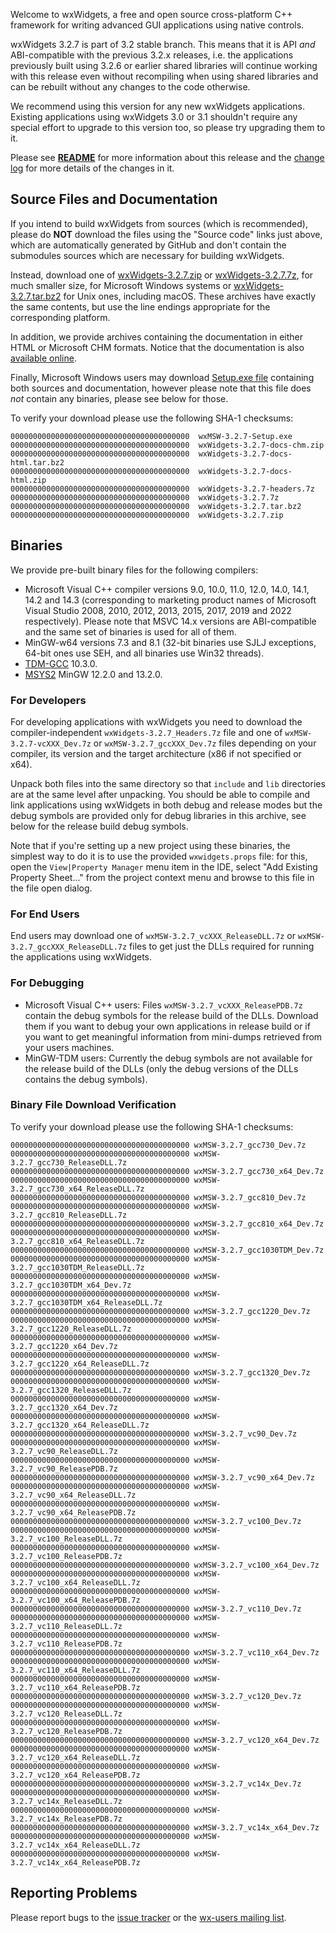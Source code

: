 Welcome to wxWidgets, a free and open source cross-platform C++ framework for writing advanced GUI applications using native controls.

wxWidgets 3.2.7 is part of 3.2 stable branch. This means that it is API _and_ ABI-compatible with the previous 3.2.x releases, i.e. the applications previously built using 3.2.6 or earlier shared libraries will continue working with this release even without recompiling when using shared libraries and can be rebuilt without any changes to the code otherwise.

We recommend using this version for any new wxWidgets applications. Existing applications using wxWidgets 3.0 or 3.1 shouldn't require any special effort to upgrade to this version too, so please try upgrading them to it.

Please see [**README**](https://raw.githubusercontent.com/wxWidgets/wxWidgets/v3.2.7/docs/readme.txt) for more information about this release and the [change log](https://raw.githubusercontent.com/wxWidgets/wxWidgets/v3.2.7/docs/changes.txt) for more details of the changes in it.


## Source Files and Documentation

If you intend to build wxWidgets from sources (which is recommended), please do **NOT** download the files using the "Source code" links just above, which are automatically generated by GitHub and don't contain the submodules sources which are necessary for building wxWidgets.

Instead, download one of [wxWidgets-3.2.7.zip](https://github.com/wxWidgets/wxWidgets/releases/download/v3.2.7/wxWidgets-3.2.7.zip) or [wxWidgets-3.2.7.7z](https://github.com/wxWidgets/wxWidgets/releases/download/v3.2.7/wxWidgets-3.2.7.7z), for much smaller size, for Microsoft Windows systems or [wxWidgets-3.2.7.tar.bz2](https://github.com/wxWidgets/wxWidgets/releases/download/v3.2.7/wxWidgets-3.2.7.tar.bz2) for Unix ones, including macOS. These archives have exactly the same contents, but use the line endings appropriate for the corresponding platform.

In addition, we provide archives containing the documentation in either HTML or Microsoft CHM formats. Notice that the documentation is also [available online](https://docs.wxwidgets.org/3.2.7).

Finally, Microsoft Windows users may download [Setup.exe file](https://github.com/wxWidgets/wxWidgets/releases/download/v3.2.7/wxMSW-3.2.7-Setup.exe) containing both sources and documentation, however please note that this file does _not_ contain any binaries, please see below for those.

To verify your download please use the following SHA-1 checksums:

    0000000000000000000000000000000000000000  wxMSW-3.2.7-Setup.exe
    0000000000000000000000000000000000000000  wxWidgets-3.2.7-docs-chm.zip
    0000000000000000000000000000000000000000  wxWidgets-3.2.7-docs-html.tar.bz2
    0000000000000000000000000000000000000000  wxWidgets-3.2.7-docs-html.zip
    0000000000000000000000000000000000000000  wxWidgets-3.2.7-headers.7z
    0000000000000000000000000000000000000000  wxWidgets-3.2.7.7z
    0000000000000000000000000000000000000000  wxWidgets-3.2.7.tar.bz2
    0000000000000000000000000000000000000000  wxWidgets-3.2.7.zip

## Binaries

We provide pre-built binary files for the following compilers:

* Microsoft Visual C++ compiler versions 9.0, 10.0, 11.0, 12.0, 14.0, 14.1, 14.2 and 14.3 (corresponding to marketing product names of Microsoft Visual Studio 2008, 2010, 2012, 2013, 2015, 2017, 2019 and 2022 respectively). Please note that MSVC 14.x versions are ABI-compatible and the same set of binaries is used for all of them.
* MinGW-w64 versions 7.3 and 8.1 (32-bit binaries use SJLJ exceptions, 64-bit ones use SEH, and all binaries use Win32 threads).
* [TDM-GCC](https://jmeubank.github.io/tdm-gcc/) 10.3.0.
* [MSYS2](https://www.msys2.org/) MinGW 12.2.0 and 13.2.0.

### For Developers

For developing applications with wxWidgets you need to download the compiler-independent `wxWidgets-3.2.7_Headers.7z` file and one of `wxMSW-3.2.7-vcXXX_Dev.7z` or `wxMSW-3.2.7_gccXXX_Dev.7z` files depending on your compiler, its version and the target architecture (x86 if not specified or x64).

Unpack both files into the same directory so that `include` and `lib` directories are at the same level after unpacking. You should be able to compile and link applications using wxWidgets in both debug and release modes but the debug symbols are provided only for debug libraries in this archive, see below for the release build debug symbols.

Note that if you're setting up a new project using these binaries, the simplest way to do it is to use the provided `wxwidgets.props` file: for this, open the `View|Property Manager` menu item in the IDE, select "Add Existing Property Sheet..." from the project context menu and browse to this file in the file open dialog.

### For End Users

End users may download one of `wxMSW-3.2.7_vcXXX_ReleaseDLL.7z` or `wxMSW-3.2.7_gccXXX_ReleaseDLL.7z` files to get just the DLLs required for running the applications using wxWidgets.

### For Debugging

* Microsoft Visual C++ users: Files `wxMSW-3.2.7_vcXXX_ReleasePDB.7z` contain the debug symbols for the release build of the DLLs. Download them if you want to debug your own applications in release build or if you want to get meaningful information from mini-dumps retrieved from your users machines.
* MinGW-TDM users: Currently the debug symbols are not available for the release build of the DLLs (only the debug versions of the DLLs contains the debug symbols).

### Binary File Download Verification

To verify your download please use the following SHA-1 checksums:

    0000000000000000000000000000000000000000 wxMSW-3.2.7_gcc730_Dev.7z
    0000000000000000000000000000000000000000 wxMSW-3.2.7_gcc730_ReleaseDLL.7z
    0000000000000000000000000000000000000000 wxMSW-3.2.7_gcc730_x64_Dev.7z
    0000000000000000000000000000000000000000 wxMSW-3.2.7_gcc730_x64_ReleaseDLL.7z
    0000000000000000000000000000000000000000 wxMSW-3.2.7_gcc810_Dev.7z
    0000000000000000000000000000000000000000 wxMSW-3.2.7_gcc810_ReleaseDLL.7z
    0000000000000000000000000000000000000000 wxMSW-3.2.7_gcc810_x64_Dev.7z
    0000000000000000000000000000000000000000 wxMSW-3.2.7_gcc810_x64_ReleaseDLL.7z
    0000000000000000000000000000000000000000 wxMSW-3.2.7_gcc1030TDM_Dev.7z
    0000000000000000000000000000000000000000 wxMSW-3.2.7_gcc1030TDM_ReleaseDLL.7z
    0000000000000000000000000000000000000000 wxMSW-3.2.7_gcc1030TDM_x64_Dev.7z
    0000000000000000000000000000000000000000 wxMSW-3.2.7_gcc1030TDM_x64_ReleaseDLL.7z
    0000000000000000000000000000000000000000 wxMSW-3.2.7_gcc1220_Dev.7z
    0000000000000000000000000000000000000000 wxMSW-3.2.7_gcc1220_ReleaseDLL.7z
    0000000000000000000000000000000000000000 wxMSW-3.2.7_gcc1220_x64_Dev.7z
    0000000000000000000000000000000000000000 wxMSW-3.2.7_gcc1220_x64_ReleaseDLL.7z
    0000000000000000000000000000000000000000 wxMSW-3.2.7_gcc1320_Dev.7z
    0000000000000000000000000000000000000000 wxMSW-3.2.7_gcc1320_ReleaseDLL.7z
    0000000000000000000000000000000000000000 wxMSW-3.2.7_gcc1320_x64_Dev.7z
    0000000000000000000000000000000000000000 wxMSW-3.2.7_gcc1320_x64_ReleaseDLL.7z
    0000000000000000000000000000000000000000 wxMSW-3.2.7_vc90_Dev.7z
    0000000000000000000000000000000000000000 wxMSW-3.2.7_vc90_ReleaseDLL.7z
    0000000000000000000000000000000000000000 wxMSW-3.2.7_vc90_ReleasePDB.7z
    0000000000000000000000000000000000000000 wxMSW-3.2.7_vc90_x64_Dev.7z
    0000000000000000000000000000000000000000 wxMSW-3.2.7_vc90_x64_ReleaseDLL.7z
    0000000000000000000000000000000000000000 wxMSW-3.2.7_vc90_x64_ReleasePDB.7z
    0000000000000000000000000000000000000000 wxMSW-3.2.7_vc100_Dev.7z
    0000000000000000000000000000000000000000 wxMSW-3.2.7_vc100_ReleaseDLL.7z
    0000000000000000000000000000000000000000 wxMSW-3.2.7_vc100_ReleasePDB.7z
    0000000000000000000000000000000000000000 wxMSW-3.2.7_vc100_x64_Dev.7z
    0000000000000000000000000000000000000000 wxMSW-3.2.7_vc100_x64_ReleaseDLL.7z
    0000000000000000000000000000000000000000 wxMSW-3.2.7_vc100_x64_ReleasePDB.7z
    0000000000000000000000000000000000000000 wxMSW-3.2.7_vc110_Dev.7z
    0000000000000000000000000000000000000000 wxMSW-3.2.7_vc110_ReleaseDLL.7z
    0000000000000000000000000000000000000000 wxMSW-3.2.7_vc110_ReleasePDB.7z
    0000000000000000000000000000000000000000 wxMSW-3.2.7_vc110_x64_Dev.7z
    0000000000000000000000000000000000000000 wxMSW-3.2.7_vc110_x64_ReleaseDLL.7z
    0000000000000000000000000000000000000000 wxMSW-3.2.7_vc110_x64_ReleasePDB.7z
    0000000000000000000000000000000000000000 wxMSW-3.2.7_vc120_Dev.7z
    0000000000000000000000000000000000000000 wxMSW-3.2.7_vc120_ReleaseDLL.7z
    0000000000000000000000000000000000000000 wxMSW-3.2.7_vc120_ReleasePDB.7z
    0000000000000000000000000000000000000000 wxMSW-3.2.7_vc120_x64_Dev.7z
    0000000000000000000000000000000000000000 wxMSW-3.2.7_vc120_x64_ReleaseDLL.7z
    0000000000000000000000000000000000000000 wxMSW-3.2.7_vc120_x64_ReleasePDB.7z
    0000000000000000000000000000000000000000 wxMSW-3.2.7_vc14x_Dev.7z
    0000000000000000000000000000000000000000 wxMSW-3.2.7_vc14x_ReleaseDLL.7z
    0000000000000000000000000000000000000000 wxMSW-3.2.7_vc14x_ReleasePDB.7z
    0000000000000000000000000000000000000000 wxMSW-3.2.7_vc14x_x64_Dev.7z
    0000000000000000000000000000000000000000 wxMSW-3.2.7_vc14x_x64_ReleaseDLL.7z
    0000000000000000000000000000000000000000 wxMSW-3.2.7_vc14x_x64_ReleasePDB.7z

## Reporting Problems

Please report bugs to the [issue tracker](https://github.com/wxWidgets/wxWidgets/issues/new) or the [wx-users mailing list](http://groups.google.com/group/wx-users).
